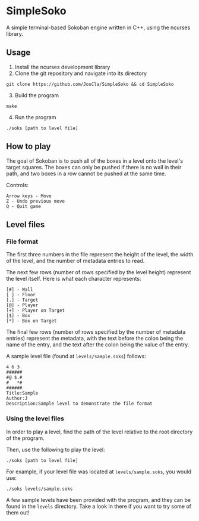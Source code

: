 # SimpleSoko
A simple terminal-based Sokoban engine written in C++, using the ncurses library.

## Usage
1. Install the ncurses development library
2. Clone the git repository and navigate into its directory
```console
git clone https://github.com/JosCla/SimpleSoko && cd SimpleSoko
```
3. Build the program
```console
make
```
4. Run the program
```console
./soks [path to level file]
```

## How to play
The goal of Sokoban is to push all of the boxes in a level onto the level's target squares. The boxes can only be pushed if there is no wall in their path, and two boxes in a row cannot be pushed at the same time.

Controls:
```
Arrow keys - Move
Z - Undo previous move
Q - Quit game
```

## Level files
### File format
The first three numbers in the file represent the height of the level, the width of the level, and the number of metadata entries to read.

The next few rows (number of rows specified by the level height) represent the level itself. Here is what each character represents:
```
[#] - Wall
[ ] - Floor
[.] - Target
[@] - Player
[+] - Player on Target
[$] - Box
[*] - Box on Target
```

The final few rows (number of rows specified by the number of metadata entries) represent the metadata, with the text before the colon being the name of the entry, and the text after the colon being the value of the entry.

A sample level file (found at `levels/sample.soks`) follows:
```
4 6 3
######
#@ $.#
#   *#
######
Title:Sample
Author:J
Description:Sample level to demonstrate the file format
```

### Using the level files
In order to play a level, find the path of the level relative to the root directory of the program.

Then, use the following to play the level:
```console
./soks [path to level file]
```

For example, if your level file was located at `levels/sample.soks`, you would use:
```console
./soks levels/sample.soks
```

A few sample levels have been provided with the program, and they can be found in the `levels` directory. Take a look in there if you want to try some of them out!
